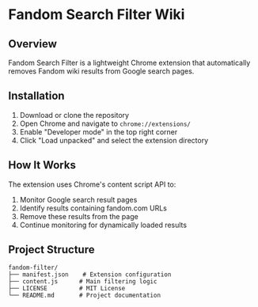 # Fandom Search Filter Wiki

## Overview
Fandom Search Filter is a lightweight Chrome extension that automatically removes Fandom wiki results from Google search pages.

## Installation
1. Download or clone the repository
2. Open Chrome and navigate to `chrome://extensions/`
3. Enable "Developer mode" in the top right corner
4. Click "Load unpacked" and select the extension directory

## How It Works
The extension uses Chrome's content script API to:
1. Monitor Google search result pages
2. Identify results containing fandom.com URLs
3. Remove these results from the page
4. Continue monitoring for dynamically loaded results

## Project Structure
```
fandom-filter/
├── manifest.json    # Extension configuration
├── content.js      # Main filtering logic
├── LICENSE         # MIT License
└── README.md       # Project documentation
```

